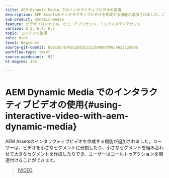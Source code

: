 ```yaml
---
title: AEM Dynamic Media でのインタラクティブビデオの使用
description: AEM Assetsのインタラクティブビデオを作成する機能が追加されました。ユーザーは、ビデオを小さなセグメントに分割したり、小さなセグメントを組み合わせて大きなセグメントを作成したりでき、ユーザーはコールトゥアクションを関連付けることができます。
sub-product: dynamic-media
feature: ビデオプロファイル、ビューアプリセット、ミックスメディアセット
version: 6.3, 6.4, 6.5
topic: コンテンツ管理
role: User
level: Beginner
source-git-commit: b0bca57676813bd353213b4808f99c463272de85
workflow-type: tm+mt
source-wordcount: '92'
ht-degree: 17%

---
```



# AEM Dynamic Media でのインタラクティブビデオの使用{#using-interactive-video-with-aem-dynamic-media}

AEM Assetsのインタラクティブビデオを作成する機能が追加されました。ユーザーは、ビデオを小さなセグメントに分割したり、小さなセグメントを組み合わせて大きなセグメントを作成したりでき、ユーザーはコールトゥアクションを関連付けることができます。

>[!VIDEO](https://video.tv.adobe.com/v/16516/?quality=9&learn=on)
